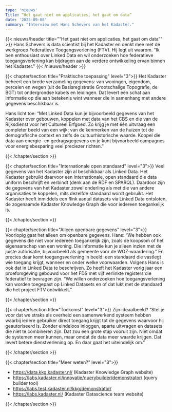 ```yaml
---
type: 'nieuws'
Title: “Het gaat niet om applicaties, het gaat om data”
date: '2025-09-08'
summary: "Interview met Hans Schevers van het Kadaster."
---
```


{{< nieuws/header title="“Het gaat niet om applicaties, het gaat om data”" >}}
Hans Schevers is data scientist bij het Kadaster en denkt mee met de werkgroep Federatieve Toegangsverlening (FTV).
Hij legt uit waarom. “Ik ben enthousiast over Linked Data en wil onderzoeken hoe federatieve toegangsverlening kan bijdragen aan de verdere ontwikkeling ervan binnen het Kadaster.”
{{< /nieuws/header >}}

 
{{< chapter/section title="Praktische toepassing" level="3">}}
Het Kadaster beheert een brede verzameling gegevens: van woningen, eigendom, percelen en wegen (uit de Basisregistratie Grootschalige Topografie, de BGT) tot ondergrondse kabels en leidingen.
Dat levert een schat aan informatie op die aan betekenis wint wanneer die in samenhang met andere gegevens beschikbaar is.

Hans licht toe: “Met Linked Data kun je bijvoorbeeld gegevens van het Kadaster over gebouwen, koppelen met data van het CBS  en die van de Rijksdienst voor het Cultureel Erfgoed.
Zo krijg je met één uitvraag een completer beeld van een wijk: van de kenmerken van de huizen tot de demografische context en zelfs de cultuurhistorische waarde.
Koppel die data aan energie- en gedragsgegevens en je kunt bijvoorbeeld campagnes voor energiebesparing veel preciezer richten.”

  
{{< /chapter/section >}}

{{< chapter/section title="Internationale open standaard" level="3">}}
Veel gegevens van het Kadaster zijn al beschikbaar als Linked Data. Het Kadaster gebruikt daarvoor een internationale, open standaard die data uniform beschrijft en verbindt (denk aan de RDF en SPARQL).
Daardoor zijn de gegevens van het Kadaster zowel onderling als met die van andere organisaties te koppelen, mits dezelfde standaard wordt gebruikt.
Het Kadaster heeft inmiddels een flink aantal datasets via Linked Data ontsloten, de zogenaamde Kadaster Knowledge Graph die voor iedereen toegankelijk is.
  
{{< /chapter/section >}}

{{< chapter/section title="Alleen openbare gegevens" level="3">}}
Voorlopig gaat het alleen om openbare gegevens. Hans: “We hebben ook gegevens die niet voor iedereen toegankelijk zijn, zoals de koopsom of het eigenaarschap van een woning.
Die informatie kun je alleen inzien met de juiste autorisatie, bijvoorbeeld als gemeente voor de WOZ-waardering.” En precies daar komt toegangsverlening in beeld: een standaard die vastlegt wie toegang krijgt, wanneer en onder welke voorwaarden. Volgens Hans is ook dat in Linked Data te beschrijven.  Zo heeft het Kadaster vorig jaar een proefomgeving gebouwd voor het FDS met vijf verlinkte registers die federatief te bevragen zijn.
“We willen onderzoeken hoe toegangsverlening kan worden toegepast op Linked Datasets en of dat lukt met de standaard die het project FTV ontwikkelt.”
  
{{< /chapter/section >}}


{{< chapter/section title="Toekomst" level="3">}}
Zijn ideaalbeeld? “Stel je voor dat we straks als overheid een samenwerkend systeem hebben waarbij iedere gebruiker direct toegang krijgt tot de gegevens waarvoor hij geautoriseerd is.
Zonder eindeloos inloggen, aparte uitvragen en datasets die niet te combineren zijn.
Dat zou een grote stap vooruit zijn. Niet omdat de systemen meer kunnen, maar omdat de data meer waarde krijgen. Dat levert betere dienstverlening op. En daar gaat het uiteindelijk om.”

{{< /chapter/section >}}

{{< chapter/section title="Meer weten?" level="3">}}
- https://data.kkg.kadaster.nl/ (Kadaster Knowledge Graph website)
- https://labs.kadaster.nl/innovatie/querybuilder/demonstrator/ (query builder tool)
- https://labs.test.kadaster.nl/kkg/demonstrator/
- https://labs.kadaster.nl/   (Kadaster Datascience team website)


{{< /chapter/section >}}
